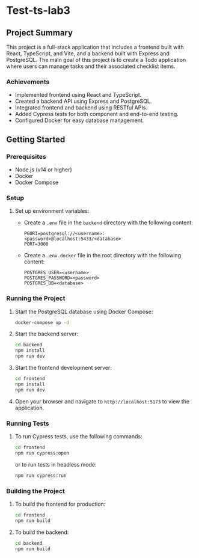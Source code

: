 # Test-ts-lab3

## Project Summary

This project is a full-stack application that includes a frontend built with React, TypeScript, and Vite, and a backend built with Express and PostgreSQL. The main goal of this project is to create a Todo application where users can manage tasks and their associated checklist items.

### Achievements

- Implemented frontend using React and TypeScript.
- Created a backend API using Express and PostgreSQL.
- Integrated frontend and backend using RESTful APIs.
- Added Cypress tests for both component and end-to-end testing.
- Configured Docker for easy database management.

## Getting Started

### Prerequisites

- Node.js (v14 or higher)
- Docker
- Docker Compose

### Setup

1. Set up environment variables:

   - Create a `.env` file in the `backend` directory with the following content:

     ```env
     PGURI=postgresql://<username>:<password>@localhost:5433/<database>
     PORT=3000
     ```

   - Create a `.env.docker` file in the root directory with the following content:
     ```env
     POSTGRES_USER=<username>
     POSTGRES_PASSWORD=<password>
     POSTGRES_DB=<database>
     ```

### Running the Project

1. Start the PostgreSQL database using Docker Compose:

   ```sh
   docker-compose up -d
   ```

2. Start the backend server:

   ```sh
   cd backend
   npm install
   npm run dev
   ```

3. Start the frontend development server:

   ```sh
   cd frontend
   npm install
   npm run dev
   ```

4. Open your browser and navigate to `http://localhost:5173` to view the application.

### Running Tests

1. To run Cypress tests, use the following commands:

   ```sh
   cd frontend
   npm run cypress:open
   ```

   or to run tests in headless mode:

   ```sh
   npm run cypress:run
   ```

### Building the Project

1. To build the frontend for production:

   ```sh
   cd frontend
   npm run build
   ```

2. To build the backend:
   ```sh
   cd backend
   npm run build
   ```
